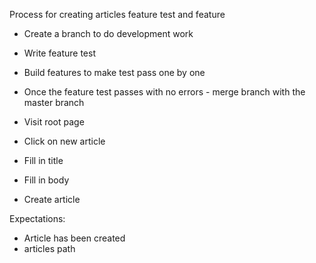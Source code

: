 Process for creating articles feature test and feature

- Create a branch to do development work
- Write feature test
- Build features to make test pass one by one
- Once the feature test passes with no errors - merge branch with the master branch

- Visit root page
- Click on new article
- Fill in title
- Fill in body
- Create article

Expectations:
- Article has been created
- articles path
